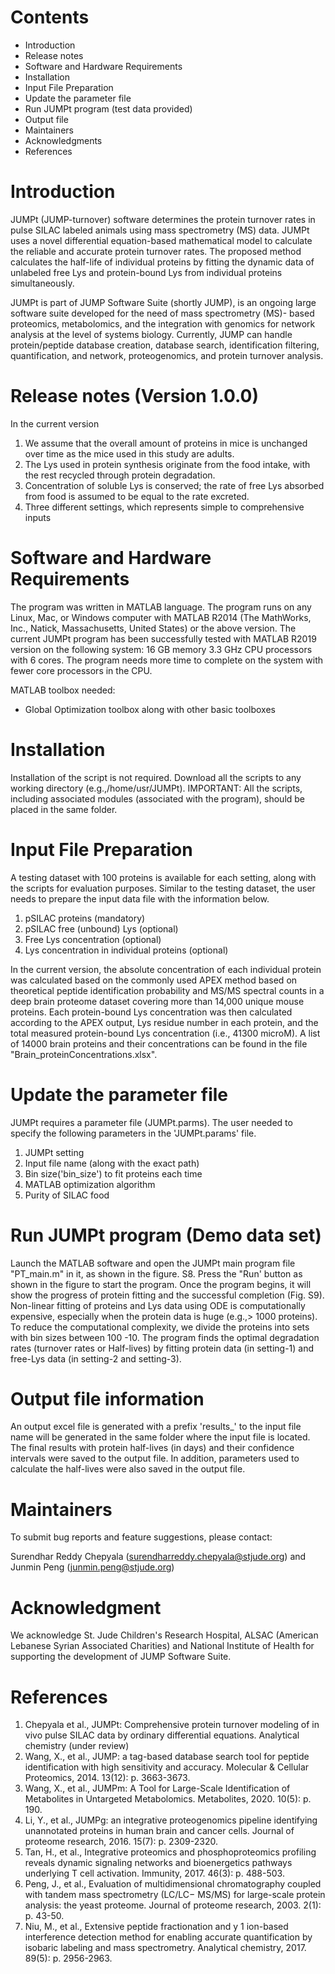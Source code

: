 # Contents
- Introduction
- Release notes
- Software and Hardware Requirements
- Installation
- Input File Preparation
- Update the parameter file
- Run JUMPt program (test data provided) 
- Output file 
- Maintainers
- Acknowledgments
- References

# Introduction
JUMPt (JUMP-turnover) software determines the protein turnover rates in pulse SILAC labeled animals using mass spectrometry (MS) data. JUMPt uses a novel differential equation-based mathematical model to calculate the reliable and accurate protein turnover rates. The proposed method calculates the half-life of individual proteins by fitting the dynamic data of unlabeled free Lys and protein-bound Lys from individual proteins simultaneously.

JUMPt is part of JUMP Software Suite (shortly JUMP), is an ongoing large software suite developed for the need of mass spectrometry (MS)- based proteomics, metabolomics, and the integration with genomics for network analysis at the level of systems biology. Currently, JUMP can handle protein/peptide database creation, database search, identification filtering, quantification, and network, proteogenomics, and protein turnover analysis.

# Release notes (Version 1.0.0)
In the current version 
1. We assume that the overall amount of proteins in mice is unchanged over time as the mice used in this study are adults. 
2. The Lys used in protein synthesis originate from the food intake, with the rest recycled through protein degradation. 
3. Concentration of soluble Lys is conserved; the rate of free Lys absorbed from food is assumed to be equal to the rate excreted. 
4. Three different settings, which represents simple to comprehensive inputs 

# Software  and Hardware Requirements
The program was written in MATLAB language. The program runs on any Linux, Mac, or Windows computer with MATLAB R2014 (The MathWorks, Inc., Natick, Massachusetts, United States) or the above version. The current JUMPt program has been successfully tested with MATLAB R2019 version on the following system: 16 GB memory 3.3 GHz CPU processors with 6 cores. The program needs more time to complete on the system with fewer core processors in the CPU.

MATLAB toolbox needed: 
- Global Optimization toolbox along with other basic toolboxes

# Installation
Installation of the script is not required. Download all the scripts to any working directory (e.g.,/home/usr/JUMPt). IMPORTANT: All the scripts, including associated modules (associated with the program), should be placed in the same folder. 

# Input File Preparation
A testing dataset with 100 proteins is available for each setting, along with the scripts for evaluation purposes. Similar to the testing dataset, the user needs to prepare the input data file with the information below.

1.	pSILAC proteins (mandatory)
2.	pSILAC free (unbound) Lys (optional)
3.	Free Lys concentration (optional)
4.	Lys concentration in individual proteins (optional)

In the current version, the absolute concentration of each individual protein was calculated based on the commonly used APEX method based on theoretical peptide identification probability and MS/MS spectral counts in a deep brain proteome dataset covering more than 14,000 unique mouse proteins. Each protein-bound Lys concentration was then calculated according to the APEX output, Lys residue number in each protein, and the total measured protein-bound Lys concentration (i.e., 41300 microM). A list of 14000 brain proteins and their concentrations can be found in the file "Brain_proteinConcentrations.xlsx".  

# Update the parameter file 
JUMPt requires a parameter file (JUMPt.parms). The user needed to specify the following parameters in the 'JUMPt.params' file.

1.	JUMPt setting 
2.	Input file name (along with the exact path)
3.	Bin size('bin_size') to fit proteins each time 
4.	MATLAB optimization algorithm
5.	Purity of SILAC food 

# Run JUMPt program (Demo data set)

Launch the MATLAB  software and open the JUMPt main program file "PT_main.m"  in it, as shown in the figure. S8. Press the "Run' button as shown in the figure to start the program. Once the program begins, it will show the progress of protein fitting and the successful completion (Fig. S9).
Non-linear fitting of proteins and Lys data using ODE is computationally expensive, especially when the protein data is huge (e.g.,> 1000 proteins). To reduce the computational complexity, we divide the proteins into sets with bin sizes between 100 -10. The program finds the optimal degradation rates (turnover rates or Half-lives) by fitting protein data (in setting-1) and free-Lys data (in setting-2 and setting-3).

# Output file information 
An output excel file is generated with a prefix 'results_' to the input file name will be generated in the same folder where the input file is located. The final results with protein half-lives (in days) and their confidence intervals were saved to the output file. In addition, parameters used to calculate the half-lives were also saved in the output file.

# Maintainers

To submit bug reports and feature suggestions, please contact:

Surendhar Reddy Chepyala (surendharreddy.chepyala@stjude.org) and Junmin Peng (junmin.peng@stjude.org)

# Acknowledgment

We acknowledge St. Jude Children's Research Hospital, ALSAC (American Lebanese Syrian Associated Charities) and National Institute of Health for supporting the development of JUMP Software Suite.

# References

1.	Chepyala et al.,  JUMPt: Comprehensive protein turnover modeling of in vivo pulse SILAC data by ordinary differential equations. Analytical chemistry (under review)
2.	Wang, X., et al., JUMP: a tag-based database search tool for peptide identification with high sensitivity and accuracy. Molecular & Cellular Proteomics, 2014. 13(12): p. 3663-3673.
3.	Wang, X., et al., JUMPm: A Tool for Large-Scale Identification of Metabolites in Untargeted Metabolomics. Metabolites, 2020. 10(5): p. 190.
4.	Li, Y., et al., JUMPg: an integrative proteogenomics pipeline identifying unannotated proteins in human brain and cancer cells. Journal of proteome research, 2016. 15(7): p. 2309-2320.
5.	Tan, H., et al., Integrative proteomics and phosphoproteomics profiling reveals dynamic signaling networks and bioenergetics pathways underlying T cell activation. Immunity, 2017. 46(3): p. 488-503.
6.	Peng, J., et al., Evaluation of multidimensional chromatography coupled with tandem mass spectrometry (LC/LC− MS/MS) for large-scale protein analysis: the yeast proteome. Journal of proteome research, 2003. 2(1): p. 43-50.
7.	Niu, M., et al., Extensive peptide fractionation and y 1 ion-based interference detection method for enabling accurate quantification by isobaric labeling and mass spectrometry. Analytical chemistry, 2017. 89(5): p. 2956-2963.
